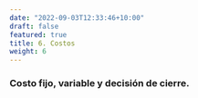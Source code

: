 ```yaml
---
date: "2022-09-03T12:33:46+10:00"
draft: false
featured: true
title: 6. Costos
weight: 6
---
```



### Costo fijo, variable y decisión de cierre.

